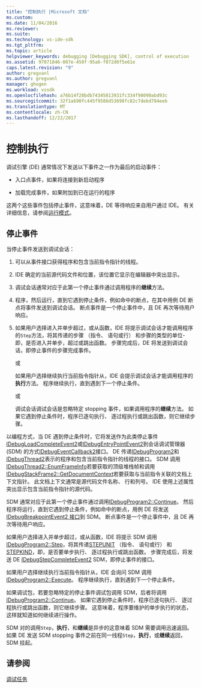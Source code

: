 ```yaml
---
title: "控制执行 |Microsoft 文档"
ms.custom: 
ms.date: 11/04/2016
ms.reviewer: 
ms.suite: 
ms.technology: vs-ide-sdk
ms.tgt_pltfrm: 
ms.topic: article
helpviewer_keywords: debugging [Debugging SDK], control of execution
ms.assetid: 97071846-007e-450f-95a6-f072d0f5e61e
caps.latest.revision: "9"
author: gregvanl
ms.author: gregvanl
manager: ghogen
ms.workload: vssdk
ms.openlocfilehash: a76b14f28bdb74345813931fc334f98090abd93c
ms.sourcegitcommit: 32f1a690fc445f9586d53698fc82c7debd784eeb
ms.translationtype: MT
ms.contentlocale: zh-CN
ms.lasthandoff: 12/22/2017
---
```

# <a name="control-of-execution"></a>控制执行
调试引擎 (DE) 通常情况下发送以下事件之一作为最后的启动事件：  
  
-   入口点事件，如果将连接到新启动程序  
  
-   加载完成事件，如果附加到已在运行的程序  
  
 这两个这些事件包括停止事件，这意味着，DE 等待响应来自用户通过 IDE。 有关详细信息，请参阅[运行模式](../../extensibility/debugger/operational-modes.md)。  
  
## <a name="stopping-event"></a>停止事件  
 当停止事件发送到调试会话：  
  
1.  可以从事件接口获得程序和包含当前指令指针的线程。  
  
2.  IDE 确定的当前源代码文件和位置，该位置它显示在编辑器中突出显示。  
  
3.  调试会话通常对应于此第一个停止事件通过调用程序的**继续**方法。  
  
4.  程序，然后运行，直到它遇到停止条件，例如命中的断点，在其中用例 DE 断点将事件发送到调试会话。 断点事件是一个停止事件中，且 DE 再次等待用户响应。  
  
5.  如果用户选择进入并单步超过，或从函数，IDE 将提示调试会话才能调用程序的`Step`方法，将其传递的步骤 （指令、 语句或行） 和步骤的类型的单位-即，是否进入并单步，超过或跳出函数。 步骤完成后，DE 将发送到调试会话，即停止事件的步骤完成事件。  
  
     或  
  
     如果用户选择继续执行当前指令指针从，IDE 会提示调试会话才能调用程序的**执行**方法。 程序继续执行，直到遇到下一个停止条件。  
  
     或  
  
     调试会话调试会话是忽略特定 stopping 事件，如果调用程序的**继续**方法。 如果它遇到停止条件时，程序已逐句执行、 逐过程执行或跳出函数，则它继续步骤。  
  
 以编程方式，当 DE 遇到停止条件时，它将发送作为此类停止事件[IDebugLoadCompleteEvent2](../../extensibility/debugger/reference/idebugloadcompleteevent2.md)或[IDebugEntryPointEvent2](../../extensibility/debugger/reference/idebugentrypointevent2.md)到会话调试管理器 (SDM) 的方式[IDebugEventCallback2](../../extensibility/debugger/reference/idebugeventcallback2.md)接口。 DE 传递[IDebugProgram2](../../extensibility/debugger/reference/idebugprogram2.md)和[IDebugThread2](../../extensibility/debugger/reference/idebugthread2.md)表示的程序和包含当前指令指针的线程的接口。 SDM 调用[IDebugThread2::EnumFrameInfo](../../extensibility/debugger/reference/idebugthread2-enumframeinfo.md)若要获取的顶级堆栈帧和调用[IDebugStackFrame2::GetDocumentContext](../../extensibility/debugger/reference/idebugstackframe2-getdocumentcontext.md)若要获取与当前指令关联的文档上下文指针。 此文档上下文通常是源代码文件名称、 行和列号。 IDE 使用上述属性突出显示包含当前指令指针的源代码。  
  
 SDM 通常对应于此第一个停止事件通过调用[IDebugProgram2::Continue](../../extensibility/debugger/reference/idebugprogram2-continue.md)。 然后程序将运行，直到它遇到停止条件，例如命中的断点，用例 DE 将发送[IDebugBreakpointEvent2 接口](../../extensibility/debugger/reference/idebugbreakpointevent2.md)到 SDM。 断点事件是一个停止事件中，且 DE 再次等待用户响应。  
  
 如果用户选择进入并单步超过，或从函数，IDE 将提示 SDM 调用[IDebugProgram2::Step](../../extensibility/debugger/reference/idebugprogram2-step.md)，将其传递[STEPUNIT](../../extensibility/debugger/reference/stepunit.md) （指令、 语句或行） 和[STEPKIND](../../extensibility/debugger/reference/stepkind.md)，即，是否要单步执行、 逐过程执行或跳出函数。 步骤完成后，将发送 DE [IDebugStepCompleteEvent2](../../extensibility/debugger/reference/idebugstepcompleteevent2.md) SDM，即停止事件的接口。  
  
 如果用户选择继续执行当前指令指针从，IDE 会询问 SDM 调用[IDebugProgram2::Execute](../../extensibility/debugger/reference/idebugprogram2-execute.md)。 程序继续执行，直到遇到下一个停止条件。  
  
 如果调试包，若要忽略特定的停止事件调试包调用 SDM，后者将调用[IDebugProgram2::Continue](../../extensibility/debugger/reference/idebugprogram2-continue.md)。 如果它遇到停止条件时，程序已逐句执行、 逐过程执行或跳出函数，则它继续步骤。 这意味着，程序要维护的单步执行的状态，这样就知道如何继续进行操作。  
  
 SDM 对的调用`Step`，**执行**，和**继续**是异步的这意味着 SDM 需要调用迅速返回。 如果 DE 发送 SDM stopping 事件之前在同一线程`Step`，**执行**，或**继续**返回，SDM 挂起。  
  
## <a name="see-also"></a>请参阅  
 [调试任务](../../extensibility/debugger/debugging-tasks.md)